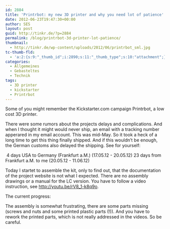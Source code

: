 ```yaml
---
id: 2884
title: 'Printrbot: my new 3D printer and why you need lot of patience'
date: 2012-06-23T19:47:30+00:00
author: SES
layout: post
guid: http://tinkr.de/?p=2884
permalink: /blog/printrbot-3d-printer-lot-patience/
thumbnail:
  - http://tinkr.de/wp-content/uploads/2012/06/printrbot_sml.jpg
tc-thumb-fld:
  - 'a:2:{s:9:"_thumb_id";i:2890;s:11:"_thumb_type";s:10:"attachment";}'
categories:
  - Allgemeines
  - Gebasteltes
  - Technik
tags:
  - 3D printer
  - kickstarter
  - Printrbot
---
```

Some of you might remember the Kickstarter.com campaign Printrbot, a low cost 3D printer.

There were some rumors about the projects delays and complications. And when I thought it might would never ship, an email with a tracking number apperared in my email account. This was mid-May.
So it took a heck of a long time to get this thing finally shipped. And if this wouldn&#8217;t be enough, the German customs also delayed the shipping. See for yourself:

<img loading="lazy" src="/assets/2012/06/printrbot_dhl.jpg" alt="" title="DHL Tracking"    />
4 days USA to Germany (Frankfurt a.M.) (17.05.12 - 20.05.12)
23 days from Frankfurt a.M. to me (20.05.12 - 11.06.12)

Today I startet to assemble the kit, only to find out, that the documentation of the project website is not what I expected. There are no assembly drawings or a manual for the LC version. You have to follow a video instruction, see <http://youtu.be/rV8_1-k8q9o>.

The current progress:
<img loading="lazy" src="/assets/2012/06/printrbot_001.jpg" alt="" title="Printrbot - work in progress"    />
<img loading="lazy" src="/assets/2012/06/printrbot_002.jpg" alt="" title="Printrbot - work in progress"    />
<img loading="lazy" src="/assets/2012/06/printrbot_003.jpg" alt="" title="Printrbot - work in progress"    />
<img loading="lazy" src="/assets/2012/06/printrbot_004.jpg" alt="" title="Printrbot - work in progress"    />

The assembly is somewhat frustrating, there are some parts missing (screws and nuts and some printed plastic parts (!)). And you have to rework the printed parts, which is not really addressed in the videos. So be careful.
